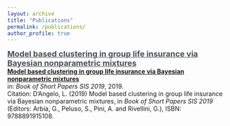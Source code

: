 ```yaml
---
layout: archive
title: "Publications"
permalink: /publications/
author_profile: true
---
```


<a href="https://laura-dangelo.github.io/publication/Model_based_clustering" style="color:rgb(73,78,82)"><b><font size="+1">Model based clustering in group life insurance via Bayesian nonparametric mixtures</font></b></a> <br>
[**Model based clustering in group life insurance via Bayesian nonparametric mixtures**](https://laura-dangelo.github.io/publication/Model_based_clustering)
<br>
in: <i>Book of Short Papers SIS 2019</i>, 2019.
<br>
Citation: D’Angelo, L. (2019) Model based clustering in group life insurance via Bayesian nonparametric mixtures, in <i>Book of Short Papers SIS 2019</i> (Editors: Arbia, G., Peluso, S., Pini, A. and Rivellini, G.), ISBN: 9788891915108.

